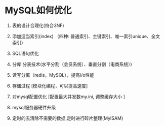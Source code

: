 # MySQL如何优化

1. 表的设计合理化(符合3NF)

2. 添加适当索引(index) （四种: 普通索引、主键索引、唯一索引unique、全文索引）

3. SQL语句优化

4. 分库 分表技术(水平分割（会员系统）、垂直分割（电商系统）)

5. 读写分离（redis，MySQL），提高i/o性能

6. 存储过程 [模块化编程，可以提高速度]

7. 对mysql配置优化 [配置最大并发数my.ini, 调整缓存大小 ]

8. mysql服务器硬件升级

9. 定时的去清除不需要的数据,定时进行碎片整理(MyISAM)

